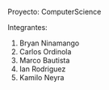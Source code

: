 Proyecto: ComputerScience

Integrantes:
  01. Bryan Ninamango
  02. Carlos Ordinola
  03. Marco Bautista
  04. Ian Rodriguez
  05. Kamilo Neyra
